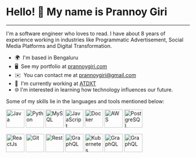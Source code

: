 Hello! 👋 My name is Prannoy Giri
=============================
-------------------

I'm a software engineer who loves to read. I have about 8 years of experience working in industries like Programmatic Advertisement, Social Media Platforms and Digital Transformation.

*   🌍  I'm based in Bengaluru
*   🖥️  See my portfolio at [prannoygiri.com](http://prannoygiri.com)
*   ✉️  You can contact me at [prannoygiri@gmail.com](mailto:prannoygiri@gmail.com)
*   🚀  I'm currently working at [ATDXT](http://atdxt.com)
*   🌐  I'm interested in learning how technology influences our future.

Some of my skills lie in the languages and tools mentioned below:

  <a target="_blank" rel="noopener noreferrer nofollow"><img src="https://github.com/prannoygiri/prannoygiri/assets/8298294/42c55d78-eb24-4241-8781-dcb4cc5cf93b![icons8-java]" alt="Java" width="50" height="50" style="max-width: 100%;"></a> 
  <a target="_blank" rel="noopener noreferrer nofollow"><img src="https://github.com/prannoygiri/prannoygiri/assets/8298294/a3b5d551-d2f7-4804-b3eb-ec41ac268b1a![icons8-python]" alt="Python" width="50" height="50" style="max-width: 100%;"></a>
  <a target="_blank" rel="noopener noreferrer nofollow"><img src="https://github.com/prannoygiri/prannoygiri/assets/8298294/808415db-80a0-46c8-b43d-64b3b2e99a02![icons8-mysql-48]" alt="MySQL" width="50" height="50" style="max-width: 100%;"></a>
  <a target="_blank" rel="noopener noreferrer nofollow"><img src="https://github.com/prannoygiri/prannoygiri/assets/8298294/c6f13e35-82f9-4361-ba7d-7b56e55f73d5![icons8-javascript]" alt="JavaScript" width="50" height="50" style="max-width: 100%;"></a>
  <a target="_blank" rel="noopener noreferrer nofollow"><img src="https://github.com/prannoygiri/prannoygiri/assets/8298294/ee45da30-9554-4036-b04f-530a765b92ba![icons8-docker-48]" alt="Docker" width="50" height="50" style="max-width: 100%;"></a>
  <a target="_blank" rel="noopener noreferrer nofollow"><img src="https://github.com/prannoygiri/prannoygiri/assets/8298294/5cb881b3-8a2b-4701-899d-813d82acd819![icons8-amazon-web-services-48]" alt="AWS" width="50" height="50" style="max-width: 100%;"></a>
    <a target="_blank" rel="noopener noreferrer nofollow"><img src="https://github.com/prannoygiri/prannoygiri/assets/8298294/5f1cd8ba-f2bf-440c-9fec-226bcefa60bd![icons8-postgresql-48]" alt="PostgreSQL" width="50" height="50" style="max-width: 100%;"></a>

  <a target="_blank" rel="noopener noreferrer nofollow"><img src="https://techstack-generator.vercel.app/react-icon.svg" alt="ReactJs" width="50" height="50" style="max-width: 100%;"></a>
  <a target="_blank" rel="noopener noreferrer nofollow"><img src="https://techstack-generator.vercel.app/github-icon.svg" alt="Git" width="50" height="50" style="max-width: 100%;"></a>
  <a target="_blank" rel="noopener noreferrer nofollow"><img src="https://techstack-generator.vercel.app/restapi-icon.svg" alt="Rest" width="50" height="50" style="max-width: 100%;"></a>
  <a target="_blank" rel="noopener noreferrer nofollow"><img src="https://techstack-generator.vercel.app/graphql-icon.svg" alt="GraphQL" width="50" height="50" style="max-width: 100%;"></a>
  <a target="_blank" rel="noopener noreferrer nofollow"><img src="https://techstack-generator.vercel.app/kubernetes-icon.svg" alt="Kubernetes" width="50" height="50" style="max-width: 100%;"></a>
  <a target="_blank" rel="noopener noreferrer nofollow"><img src="https://techstack-generator.vercel.app/nginx-icon.svg" alt="GraphQL" width="50" height="50" style="max-width: 100%;"></a>
  <a target="_blank" rel="noopener noreferrer nofollow"><img src="https://techstack-generator.vercel.app/python-icon.svg" alt="GraphQL" width="50" height="50" style="max-width: 100%;"></a>

  
